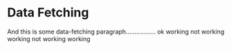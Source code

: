 [comment]: metadata=
[comment]: keywords=
[comment]: robots=
<h1>Data Fetching</h1>
<p>And this is some data-fetching paragraph................. ok working not working working not working working</p>